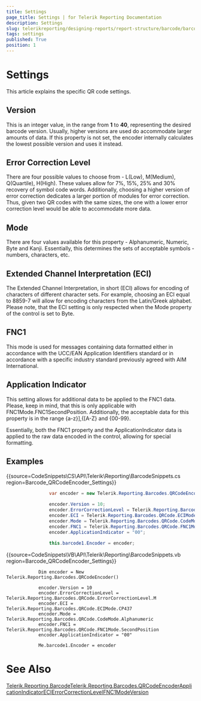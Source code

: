 ```yaml
---
title: Settings
page_title: Settings | for Telerik Reporting Documentation
description: Settings
slug: telerikreporting/designing-reports/report-structure/barcode/barcode-types/2d-barcodes/qr-code/settings
tags: settings
published: True
position: 1
---
```


# Settings



This article explains the specific QR code settings.

## Version

This is an integer value, in the range from __1__ to __40__, representing 
	        the desired barcode version. Usually, higher versions are used do accommodate larger amounts of data.
	        If this property is not set, the encoder internally calculates the lowest possible version and uses it instead.
        

## Error Correction Level

There are four possible values to choose from - L(Low), M(Medium), Q(Quartile), H(High). 
	        These values allow for 7%, 15%, 25% and 30% recovery of symbol code words. Additionally, choosing 
	        a higher version of error correction dedicates a larger portion of modules for error correction. 
	        Thus, given two QR codes with the same sizes, the one with a lower error correction level would be 
	        able to accommodate more data.
        

## Mode

There are four values available for this property - Alphanumeric, Numeric, Byte and Kanji. Essentially, this determines the 
        	sets of acceptable symbols - numbers, characters, etc.
        

## Extended Channel Interpretation (ECI)

The Extended Channel Interpretation, in short (ECI) allows for encoding of characters of different character sets. For example, 
        	choosing an ECI equal to 8859-7 will allow for encoding characters from the Latin/Greek alphabet. Please note, that the ECI 
        	setting is only respected when the Mode property of the control is set to Byte.
        

## FNC1

This mode is used for messages containing data formatted either in accordance with the UCC/EAN Application Identifiers standard 
        	or in accordance with a specific industry standard previously agreed with AIM International.
        

## Application Indicator

This setting allows for additional data to be applied to the FNC1 data. Please, keep in mind, that this is only applicable with 
         	FNC1Mode.FNC1SecondPosition. Additionally, the acceptable data for this property is in the range {a-z}],{[A-Z} and {00-99}.
        

Essentially, both the FNC1 property and the ApplicationIndicator data is applied to the raw data encoded in the control, 
			allowing for special formatting.
        

## Examples

{{source=CodeSnippets\CS\API\Telerik\Reporting\BarcodeSnippets.cs region=Barcode_QRCodeEncoder_Settings}}
````cs
	            var encoder = new Telerik.Reporting.Barcodes.QRCodeEncoder();
	
	            encoder.Version = 10;
	            encoder.ErrorCorrectionLevel = Telerik.Reporting.Barcodes.QRCode.ErrorCorrectionLevel.M;
	            encoder.ECI = Telerik.Reporting.Barcodes.QRCode.ECIMode.CP437;
	            encoder.Mode = Telerik.Reporting.Barcodes.QRCode.CodeMode.Alphanumeric;
	            encoder.FNC1 = Telerik.Reporting.Barcodes.QRCode.FNC1Mode.SecondPosition;
	            encoder.ApplicationIndicator = "00";
	
	            this.barcode1.Encoder = encoder;
````



{{source=CodeSnippets\VB\API\Telerik\Reporting\BarcodeSnippets.vb region=Barcode_QRCodeEncoder_Settings}}
````vbnet
	        Dim encoder = New Telerik.Reporting.Barcodes.QRCodeEncoder()
	
	        encoder.Version = 10
	        encoder.ErrorCorrectionLevel = Telerik.Reporting.Barcodes.QRCode.ErrorCorrectionLevel.M
	        encoder.ECI = Telerik.Reporting.Barcodes.QRCode.ECIMode.CP437
	        encoder.Mode = Telerik.Reporting.Barcodes.QRCode.CodeMode.Alphanumeric
	        encoder.FNC1 = Telerik.Reporting.Barcodes.QRCode.FNC1Mode.SecondPosition
	        encoder.ApplicationIndicator = "00"
	
	        Me.barcode1.Encoder = encoder
````



# See Also
[Telerik.Reporting.Barcode](/reporting/api/Telerik.Reporting.Barcode)[Telerik.Reporting.Barcodes.QRCodeEncoder](/reporting/api/Telerik.Reporting.Barcodes.QRCodeEncoder)[ApplicationIndicator](/reporting/api/Telerik.Reporting.Barcodes.QRCodeEncoder#collapsible-Telerik_Reporting_Barcodes_QRCodeEncoder_ApplicationIndicator)[ECI](/reporting/api/Telerik.Reporting.Barcodes.QRCodeEncoder#collapsible-Telerik_Reporting_Barcodes_QRCodeEncoder_ECI)[ErrorCorrectionLevel](/reporting/api/Telerik.Reporting.Barcodes.QRCodeEncoder#collapsible-Telerik_Reporting_Barcodes_QRCodeEncoder_ErrorCorrectionLevel)[FNC1](/reporting/api/Telerik.Reporting.Barcodes.QRCodeEncoder#collapsible-Telerik_Reporting_Barcodes_QRCodeEncoder_FNC1)[Mode](/reporting/api/Telerik.Reporting.Barcodes.QRCodeEncoder#collapsible-Telerik_Reporting_Barcodes_QRCodeEncoder_Mode)[Version](/reporting/api/Telerik.Reporting.Barcodes.QRCodeEncoder#collapsible-Telerik_Reporting_Barcodes_QRCodeEncoder_Version)
